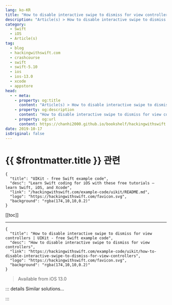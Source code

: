 ```yaml
---
lang: ko-KR
title: "How to disable interactive swipe to dismiss for view controllers"
description: "Article(s) > How to disable interactive swipe to dismiss for view controllers"
category:
  - Swift
  - iOS
  - Article(s)
tag: 
  - blog
  - hackingwithswift.com
  - crashcourse
  - swift
  - swift-5.10
  - ios
  - ios-13.0
  - xcode
  - appstore
head:
  - - meta:
    - property: og:title
      content: "Article(s) > How to disable interactive swipe to dismiss for view controllers"
    - property: og:description
      content: "How to disable interactive swipe to dismiss for view controllers"
    - property: og:url
      content: https://chanhi2000.github.io/bookshelf/hackingwithswift.com/example-code/uikit/how-to-disable-interactive-swipe-to-dismiss-for-view-controllers.html
date: 2019-10-17
isOriginal: false
---
```


# {{ $frontmatter.title }} 관련

```component VPCard
{
  "title": "UIKit - free Swift example code",
  "desc": "Learn Swift coding for iOS with these free tutorials – learn Swift, iOS, and Xcode",
  "link": "/hackingwithswift.com/example-code/uikit/README.md",
  "logo": "https://hackingwithswift.com/favicon.svg",
  "background": "rgba(174,10,10,0.2)"
}
```

[[toc]]

---

```component VPCard
{
  "title": "How to disable interactive swipe to dismiss for view controllers | UIKit - free Swift example code",
  "desc": "How to disable interactive swipe to dismiss for view controllers",
  "link": "https://hackingwithswift.com/example-code/uikit/how-to-disable-interactive-swipe-to-dismiss-for-view-controllers",
  "logo": "https://hackingwithswift.com/favicon.svg",
  "background": "rgba(174,10,10,0.2)"
}
```

> Available from iOS 13.0

<!-- TODO: 작성 -->

<!--
From iOS 13.0 onwards, whenever you present a `UIViewController` you get a card-like user interface where the new view controller can be dismissed by swiping downwards. While this works great for optional information, it works less well if you require the user to make a choice – if you want to stop the view controller from being dismissed until they have taken some sort of action inside the detail view controller.

Fortunately, UIKit has a dedicated property that deactivates the swipe to dismiss behavior: `isModalInPresentation`. This is false by default, but if you set it to true then `UIKit` will stop the interactive dismiss gesture and also ignore any events that occur outside of the detail view controller's bounds.

To try this with your own code, simply set `isModalInPresentation` to true for your view controller, like this:

```swift
let vc = DetailViewController()
vc.isModalInPresentation = true
present(vc, animated: true)
```

This property can be set at any time, including long after the view controller has been shown.

-->

::: details Similar solutions…

<!--
/quick-start/swiftui/how-to-make-a-view-dismiss-itself">How to make a view dismiss itself 
/quick-start/swiftui/how-to-dismiss-the-keyboard-for-a-textfield">How to dismiss the keyboard for a TextField 
/quick-start/swiftui/how-to-dismiss-the-keyboard-when-the-user-scrolls">How to dismiss the keyboard when the user scrolls 
/quick-start/swiftui/swiftui-tips-and-tricks">SwiftUI tips and tricks 
/example-code/system/how-to-pass-data-between-two-view-controllers">How to pass data between two view controllers</a>
-->

:::

